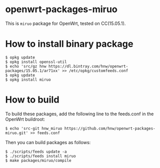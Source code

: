 # openwrt-packages-miruo

This is `miruo` package for OpenWrt, tested on CC(15.05.1).

# How to install binary package

```
$ opkg update
$ opkg install openssl-util
$ echo 'src/gz hnw https://dl.bintray.com/hnw/openwrt-packages/15.05.1/ar71xx' >> /etc/opkg/customfeeds.conf
$ opkg update
$ opkg install miruo
```

# How to build

To build these packages, add the following line to the feeds.conf in the OpenWrt buildroot:

```
$ echo 'src-git hnw_miruo https://github.com/hnw/openwrt-packages-miruo.git' >> feeds.conf
```

Then you can build packages as follows:

```
$ ./scripts/feeds update -a
$ ./scripts/feeds install miruo
$ make packages/miruo/compile
```
